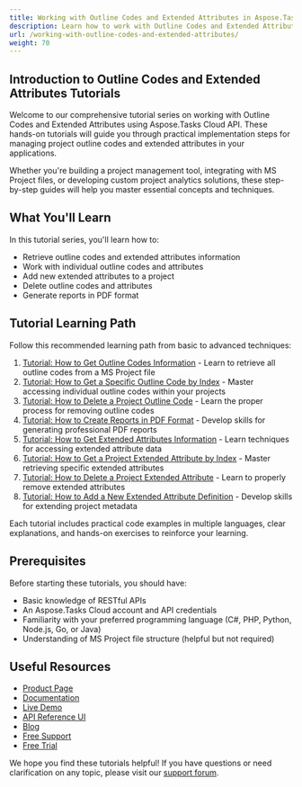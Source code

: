 ```yaml
---
title: Working with Outline Codes and Extended Attributes in Aspose.Tasks Cloud Tutorial
description: Learn how to work with Outline Codes and Extended Attributes in your project management applications using Aspose.Tasks Cloud API through hands-on developer tutorials
url: /working-with-outline-codes-and-extended-attributes/
weight: 70
---
```


## Introduction to Outline Codes and Extended Attributes Tutorials

Welcome to our comprehensive tutorial series on working with Outline Codes and Extended Attributes using Aspose.Tasks Cloud API. These hands-on tutorials will guide you through practical implementation steps for managing project outline codes and extended attributes in your applications.

Whether you're building a project management tool, integrating with MS Project files, or developing custom project analytics solutions, these step-by-step guides will help you master essential concepts and techniques.

## What You'll Learn

In this tutorial series, you'll learn how to:

- Retrieve outline codes and extended attributes information
- Work with individual outline codes and attributes
- Add new extended attributes to a project
- Delete outline codes and attributes
- Generate reports in PDF format

## Tutorial Learning Path

Follow this recommended learning path from basic to advanced techniques:

1. [Tutorial: How to Get Outline Codes Information](/working-with-outline-codes-and-extended-attributes/get-outline-codes/) - Learn to retrieve all outline codes from a MS Project file
2. [Tutorial: How to Get a Specific Outline Code by Index](/working-with-outline-codes-and-extended-attributes/get-outline-code-by-index/) - Master accessing individual outline codes within your projects
3. [Tutorial: How to Delete a Project Outline Code](/working-with-outline-codes-and-extended-attributes/delete-outline-code/) - Learn the proper process for removing outline codes
4. [Tutorial: How to Create Reports in PDF Format](/working-with-outline-codes-and-extended-attributes/create-report-pdf/) - Develop skills for generating professional PDF reports
5. [Tutorial: How to Get Extended Attributes Information](/working-with-outline-codes-and-extended-attributes/get-extended-attributes/) - Learn techniques for accessing extended attribute data
6. [Tutorial: How to Get a Project Extended Attribute by Index](/working-with-outline-codes-and-extended-attributes/get-extended-attribute-by-index/) - Master retrieving specific extended attributes
7. [Tutorial: How to Delete a Project Extended Attribute](/working-with-outline-codes-and-extended-attributes/delete-extended-attribute/) - Learn to properly remove extended attributes
8. [Tutorial: How to Add a New Extended Attribute Definition](/working-with-outline-codes-and-extended-attributes/add-extended-attribute/) - Develop skills for extending project metadata

Each tutorial includes practical code examples in multiple languages, clear explanations, and hands-on exercises to reinforce your learning.

## Prerequisites

Before starting these tutorials, you should have:

- Basic knowledge of RESTful APIs
- An Aspose.Tasks Cloud account and API credentials
- Familiarity with your preferred programming language (C#, PHP, Python, Node.js, Go, or Java)
- Understanding of MS Project file structure (helpful but not required)

## Useful Resources

- [Product Page](https://products.aspose.cloud/tasks/)
- [Documentation](https://docs.aspose.cloud/tasks/)
- [Live Demo](https://products.aspose.app/tasks/family)
- [API Reference UI](https://reference.aspose.cloud/tasks/)
- [Blog](https://blog.aspose.cloud/category/tasks/)
- [Free Support](https://forum.aspose.cloud/c/tasks/16/)
- [Free Trial](https://dashboard.aspose.cloud/#/apps)

We hope you find these tutorials helpful! If you have questions or need clarification on any topic, please visit our [support forum](https://forum.aspose.cloud/c/tasks/16/).
